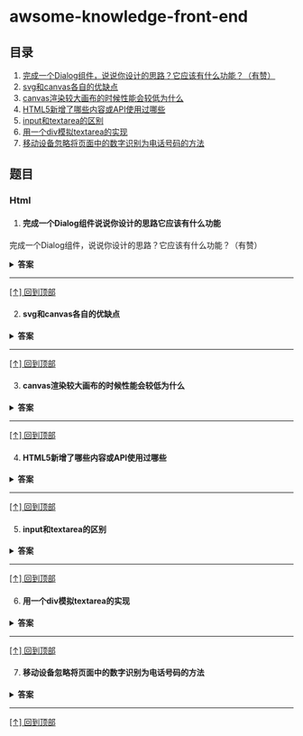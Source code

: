 ﻿# awsome-knowledge-front-end
## 目录
1. [完成一个Dialog组件，说说你设计的思路？它应该有什么功能？（有赞）](#完成一个Dialog组件说说你设计的思路它应该有什么功能)
2. [svg和canvas各自的优缺点](#svg和canvas各自的优缺点)
3. [canvas渲染较大画布的时候性能会较低为什么](#canvas渲染较大画布的时候性能会较低为什么)
4. [HTML5新增了哪些内容或API使用过哪些](#HTML5新增了哪些内容或API使用过哪些)
5. [input和textarea的区别](#input和textarea的区别)
6. [用一个div模拟textarea的实现](#用一个div模拟textarea的实现)
7. [移动设备忽略将页面中的数字识别为电话号码的方法](#移动设备忽略将页面中的数字识别为电话号码的方法)


## 题目

### Html

1. #### 完成一个Dialog组件说说你设计的思路它应该有什么功能
完成一个Dialog组件，说说你设计的思路？它应该有什么功能？（有赞）
<details><summary><b>答案</b></summary>


1. 该组件需要提供hook指定渲染位置，默认渲染在body下面。

2. 然后改组件可以指定外层样式，如宽度等

3. 组件外层还需要一层mask来遮住底层内容，点击mask可以执行传进来的onCancel函数关闭Dialog。

4. 另外组件是可控的，需要外层传入visible表示是否可见。

5. 然后Dialog可能需要自定义头head和底部footer，默认有头部和底部，底部有一个确认按钮和取消按钮，确认按钮会执行外部传进来的onOk事件，然后取

6. 按钮会执行外部传进来的onCancel事件。

7. 当组件的visible为true时候，设置body的overflow为hidden，隐藏body的滚动条，反之显示滚动条。

8. 组件高度可能大于页面高度，组件内部需要滚动条。

9. 只有组件的visible有变化且为ture时候，才重渲染组件内的所有内容。

</details>

---

[[↑] 回到顶部](#awsome-knowledge-front-end)

2. #### svg和canvas各自的优缺点
<details><summary><b>答案</b></summary>
<pre>
共同点：都是有效的图形工具，对于数据较小的情况下，都很又高的性能，它们都使用 JavaScript 和 HTML；它们都遵守万维网联合会 (W3C) 标准。
svg优点：
矢量图，不依赖于像素，无限放大后不会失真。
以dom的形式表示，事件绑定由浏览器直接分发到节点上。
svg缺点：
dom形式，涉及到动画时候需要更新dom，性能较低。
canvas优点：
定制型更强，可以绘制绘制自己想要的东西。
非dom结构形式，用JavaScript进行绘制，涉及到动画性能较高。
canvas缺点：
事件分发由canvas处理，绘制的内容的事件需要自己做处理。
依赖于像素，无法高效保真，画布较大时候性能较低。

</pre>
</details>


---

[[↑] 回到顶部](#awsome-knowledge-front-end)



3. #### canvas渲染较大画布的时候性能会较低为什么
<details><summary><b>答案</b></summary>
<pre>
因为canvas依赖于像素，在绘制过程中是一个一个像素去绘制的，当画布足够大，像素点也就会足够多，那么性能就会足够低。
</pre>
</details>


---

[[↑] 回到顶部](#awsome-knowledge-front-end)


4. #### HTML5新增了哪些内容或API使用过哪些
<details><summary><b>答案</b></summary>
<pre>

1. document.querySelector()和document.querySelectorAll()方法

document.querySelector()：根据css选择器返回第一个匹配的元素，如果没有匹配返回null；

document.querySelectorAll("selector")：querySelectorAll和querySelector作用一样的，只是querySelectorAll返回的是元素数组，querySelector返回的是一个元素。如果querySelectorAll没有匹配的内容返回的是一个空数组。

2. HTML5之classList属性
classList属性没有出现之前js操作元素class都是使用className,但是在开发一个网站的时候标签的class不只是一个，有可能有很多。
这个时候使用className操作多个类就比较麻烦了，需要进行拆分、删除等。

3. HTML5之全屏

为了方便用户的阅读或者观看视频，很多的网站实现了全屏功能。FullScreen API 是一个新的JavaScript API,简单而又强大. FullScreen 让我们可以通过编程的方式来向用户请求全屏显示,如果交互完成,随时可以退出全屏状态.

FullScreen是HTML5的一个新特征，现在主流的浏览器已经支持

4. HTML5之页面可见性(Page Visibility)

所谓页面可见性就是当前页面是处于显示状态还是隐藏状态，页面可见性对于网站的统计非常有用。有的时候我们会统计用户停留在每个页面的时间，这个时间就是：用户打开网页到网页关闭或者最小化之间的时间。

有的时候在视频播放的时候，当用户离开视频播放页面自动暂停视频播放，我们有时候也对那些定期刷新内容的页面进行控制，当该页面不可见则不刷新，可见则刷新。这些都是页面可见性的具体应用。

5. HTML5 之预加载
预加载是一种浏览器机制，使用浏览器空闲时间来预先下载/加载用户接下来很可能会浏览的页面/资源。页面提供给浏览器需要预加载的集合。
浏览器载入当前页面完成后，将会在后台下载需要预加载的页面并添加到缓存中。当用户访问某个预加载的链接时，如果从缓存命中,
页面就得以快速呈现。

a. link的prefetch属性
可以看到兼容效果不是特别的好。考虑到prefetech的兼容，w3c提出了另外一个属性dns-prefetch属性。它的兼容性现在主流浏览器基本都支持。
b. link的dns-prefetch

c. 注意事项

关于链接预加载，有如下注意事项：
- 预加载可以跨域进行，当然，请求时cookie等信息也会被发送。
- 预加载可能破坏网站统计数据，而用户并没有实际访问。
- 浏览器兼容性不是很好


</pre>
</details>


---

[[↑] 回到顶部](#awsome-knowledge-front-end)



5. #### input和textarea的区别
<details><summary><b>答案</b></summary>
<pre>
1. input
text标签是单行文本框，不会换行。
通过size属性指定显示字符的长度，注意：当使用css限定了宽高，那么size属性就不再起作用。
value属性指定初始值，Maxlength属性指定文本框可以输入的最长长度。
可以通过width和height设置宽高，但是也不会增加行数
2. textarea
是多行文本输入框，文本区中可容纳无限数量的文本，其中的文本的默认字体是等宽字体（通常是 Courier），可以通过 cols 和 rows 属性来规定 textarea 的尺寸，不过更好的办法是使用 CSS 的 height 和 width 属性。
</pre>
</details>


---

[[↑] 回到顶部](#awsome-knowledge-front-end)


6. #### 用一个div模拟textarea的实现
<details><summary><b>答案</b></summary>
<pre>
1. html
<div contenteditable="true">
    .....此处省略.....
</div>

2. css

div {
  width: 400px;
  min-height: 100px;
  max-height: 200px;
  _height: 100px; //IE6
  margin-left: auto;
  margin-right: auto;
  padding: 3px;
  outline: 0;
  border: 1px solid #a0b3d6;
  font-size: 12px;
  word-wrap: break-word;
  overflow-x: hidden;
  overflow-y: auto; //超过最大高度就出现滚动条
  _overflow-y: visible;
}

</pre>
</details>


---

[[↑] 回到顶部](#awsome-knowledge-front-end)


7. #### 移动设备忽略将页面中的数字识别为电话号码的方法 
<details><summary><b>答案</b></summary>
<pre>
1.标准的电话号码格式是这样的:<a  href="tel:1-408-555-5555">1-408-555-5555</a>，点击后会自动打开电话功能；

2.但有时候不是电话号码的数字也会被浏览器自动解析为电话号码, 并把数字的颜色和样式都改了；

3.如果忽略页面中的数字识别为电话号码, 只要把这个默认行为关闭就行，只要一行代码:

<meta name = "format-detection" content = "telephone=no">

4.这个关闭不会影响真正电话号码的识别；


format-detection翻译成中文的意思是“格式检测”，顾名思义，它是用来检测html里的一些格式的，那关于meta的format-detection属性主要是有以下几个设置：
<meta name="format-detection" content="telephone=no">
<meta name="format-detection" content="email=no">
<meta name="format-detection" content="adress=no">
<meta name="format-detection" content="telephone=no,email=no,adress=no">


--------------------- 
版权声明：本文为CSDN博主「初漾」的原创文章，遵循CC 4.0 by-sa版权协议，转载请附上原文出处链接及本声明。
原文链接：https://blog.csdn.net/shuidinaozhongyan/article/details/73194556
</pre>
</details>

---

[[↑] 回到顶部](#awsome-knowledge-front-end)

